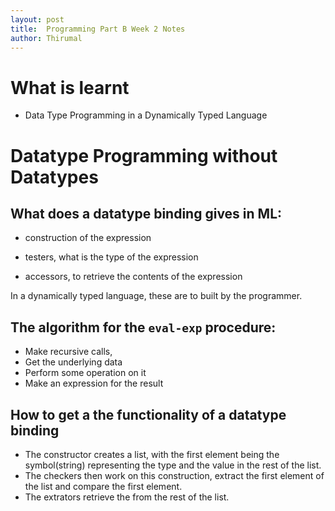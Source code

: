 ```yaml
---
layout: post
title:  Programming Part B Week 2 Notes
author: Thirumal
---
```


# What is learnt
- Data Type Programming in a Dynamically Typed Language


# Datatype Programming without Datatypes


## What does a datatype binding gives in ML:

- construction of the expression

- testers, what is the type of the expression

- accessors, to retrieve the contents of the expression

  
In a dynamically typed language, these are to built by the programmer.


## The algorithm for the `eval-exp` procedure:

- Make recursive calls,
- Get the underlying data
- Perform some operation on it
- Make an expression for the result

## How to get a the functionality of a datatype binding

- The constructor creates a list, with the first element
  being the symbol(string) representing the type and the
  value in the rest of the list.
- The checkers then work on this construction, extract the
  first element of the list and compare the first element. 
- The extrators retrieve the from the rest of the list.


